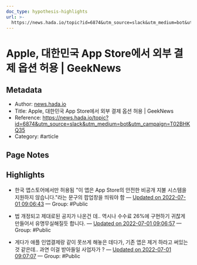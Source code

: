 ```yaml
---
doc_type: hypothesis-highlights
url: >-
  https://news.hada.io/topic?id=6874&utm_source=slack&utm_medium=bot&utm_campaign=T02BHKQ35
---
```


# Apple, 대한민국 App Store에서 외부 결제 옵션 허용 | GeekNews

## Metadata
- Author: [news.hada.io]()
- Title: Apple, 대한민국 App Store에서 외부 결제 옵션 허용 | GeekNews
- Reference: https://news.hada.io/topic?id=6874&utm_source=slack&utm_medium=bot&utm_campaign=T02BHKQ35
- Category: #article

## Page Notes
## Highlights
- 한국 앱스토어에서만 허용됨 "이 앱은 App Store의 안전한 비공개 지불 시스템을 지원하지 않습니다."라는 문구의 팝업창을 띄워야 함 — [Updated on 2022-07-01 09:06:43](https://hyp.is/sJRyivjREeymtj9dV6nrfg/news.hada.io/topic?id=6874&utm_source=slack&utm_medium=bot&utm_campaign=T02BHKQ35) — Group: #Public

- 법 개정되고 제대로된 공지가 나온건 데.. 역시나 수수료 26%에 구현하기 귀찮게 만들어서 유명무실해질듯 합니다. — [Updated on 2022-07-01 09:06:57](https://hyp.is/uLU0LPjREeynciu64PQQFg/news.hada.io/topic?id=6874&utm_source=slack&utm_medium=bot&utm_campaign=T02BHKQ35) — Group: #Public

- 게다가 애플 인앱결제랑 같이 못쓰게 해놓은 데다가, 기존 앱은 제거 하라고 써있는 것 같은데.. 과연 이걸 받아들일 사업자가 ? — [Updated on 2022-07-01 09:07:07](https://hyp.is/vuEr7vjREeyoYrO2ZirLyw/news.hada.io/topic?id=6874&utm_source=slack&utm_medium=bot&utm_campaign=T02BHKQ35) — Group: #Public



